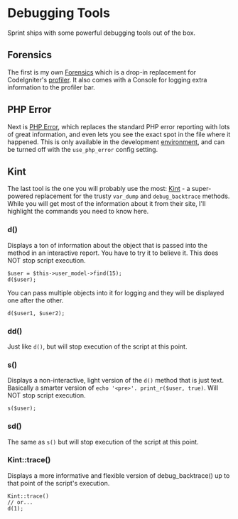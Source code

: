 # Debugging Tools

Sprint ships with some powerful debugging tools out of the box. 

## Forensics
The first is my own [Forensics](general/forensics) which is a drop-in replacement for CodeIgniter's [profiler](http://www.codeigniter.com/userguide3/general/profiling.html). It also comes with a Console for logging extra information to the profiler bar. 

## PHP Error
Next is [PHP Error](http://phperror.net/), which replaces the standard PHP error reporting with lots of great information, and even lets you see the exact spot in the file where it happened. This is only available in the development [environment](http://www.codeigniter.com/userguide3/general/environments.html), and can be turned off with the `use_php_error` config setting.

## Kint
The last tool is the one you will probably use the most: [Kint](http://raveren.github.io/kint/) - a super-powered replacement for the trusty `var_dump` and `debug_backtrace` methods. While you will get most of the information about it from their site, I'll highlight the commands you need to know here. 

### d()
Displays a ton of information about the object that is passed into the method in an interactive report. You have to try it to believe it. This does NOT stop script execution.

	$user = $this->user_model->find(15);
	d($user);

You can pass multiple objects into it for logging and they will be displayed one after the other.

	d($user1, $user2);

### dd()
Just like `d()`, but will stop execution of the script at this point.

### s()
Displays a non-interactive, light version of the `d()` method that is just text. Basically a smarter version of `echo '<pre>'. print_r($user, true)`. Will NOT stop script execution.

	s($user);

### sd()
The same as `s()` but will stop execution of the script at this point.

### Kint::trace()
Displays a more informative and flexible version of debug_backtrace() up to that point of the script's execution.

	Kint::trace()
	// or...
	d(1);
